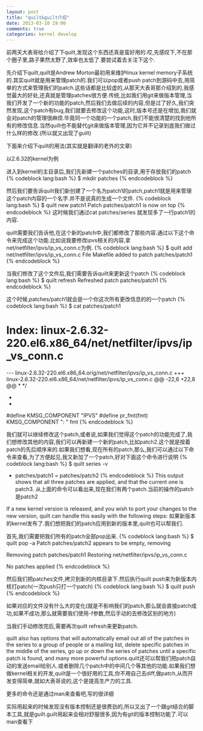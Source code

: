 ```yaml
---
layout: post
title: "quilt&guilt介绍"
date: 2013-03-10 19:00
comments: true
categories: kernel develop
---
```


前两天大表哥给介绍了下quilt,发现这个东西还真是蛮好用的.哎,先感叹下,不在那个圈子里,路子果然太野了,效率也太低了.要尝试着去关注下这个.
<!-- more -->

先介绍下quilt,quilt是Andrew Morton最初用来维护linux kernel memory子系统的.其实quilt就是用来管理patch的.我们可以pop或者push patch到源码中去,用简单的方式来管理我们的patch.这些话都是比较虚的,从那天大表哥那介绍到的,我感觉最大的好处,还真就是管理patches很方便.传统,比如我们用git来做版本管理,当我们开发了一个新的功能的patch,然后我们去做后续的内容,但是过了好久,我们突然发现,这个patch有bug,我们就要去修改这个功能,这时,版本号还是在增加,我们就会对patch的管理很麻烦.毕竟同一个功能的一个patch,我们不能很清楚的找到他所有的修改信息.当然quilt也不能替代git来做版本管理,因为它并不记录到底我们做过什么样的修改.(所以就又出现了guilt)

下面来介绍下quilt的用法(其实就是翻译的老外的文章)

以2.6.32的kernel为例

进入到kernel的主目录后,我们先新建一个patches的目录,用于存放我们的patch
{% codeblock lang:bash %}
$ mkdir patches
{% endcodeblock %}

然后我们要告诉quilt我们新创建了一个名为patch1的patch,patch1就是用来管理这个patch内容的一个名字.并不是说真的生成一个文件.
{% codeblock lang:bash %}
$ quilt new patch1
Patch patches/patch1 is now on top
{% endcodeblock %}
这时候我们通过cat patches/series 就发现多了一行patch1的内容.

quilt需要我们告诉他,在这个新的patch中,我们都修改了那些内容.通过以下这个命令来完成这个功能.比如说我要修改ipvs相关的内容,拿net/netfilter/ipvs/ip_vs_conn.c为例.
{% codeblock lang:bash %}
$ quilt add net/netfilter/ipvs/ip_vs_conn.c
File Makefile added to patch patches/patch1
{% endcodeblock %}

当我们修改了这个文件后,我们需要告诉quilt来更新这个patch
{% codeblock lang:bash %}
$  quilt refresh
Refreshed patch patches/patch1
{% endcodeblock %}

这个时候,patches/patch1就会是一个你这次所有更改信息的的一个patch
{% codeblock lang:bash %}
$  cat patches/patch1

Index: linux-2.6.32-220.el6.x86_64/net/netfilter/ipvs/ip_vs_conn.c
===================================================================
--- linux-2.6.32-220.el6.x86_64.orig/net/netfilter/ipvs/ip_vs_conn.c
+++ linux-2.6.32-220.el6.x86_64/net/netfilter/ipvs/ip_vs_conn.c
@@ -22,6 +22,8 @@
  *
  */
 
+
+
 #define KMSG_COMPONENT "IPVS"
 #define pr_fmt(fmt) KMSG_COMPONENT ": " fmt
{% endcodeblock %}

我们就可以继续修改这个patch,或者说,如果我们觉得这个patch的功能完成了,我们想修改其他的内容,我们可以再新建一个新的patch,比如patch2.这个就是按着patch的先后顺序来的.如果我们想看,现在所有的patch,那么,我们可以通过以下命令来查看,为了方便起见,我又新加了一个patch,好对下面这个命令进行说明
{% codeblock lang:bash %}
$ quilt series -v
+ patches/patch1
= patches/patch2
{% endcodeblock %}
This output shows that all three patches are applied, and that the current one is patch3.
从上面的命令可以看出来,现在我们有两个patch.当前的操作的patch是patch2

If a new kernel version is released, and you wish to port your changes to the new version, quilt can handle this easily with the following steps:
如果新版本的kernel发布了.我们想把我们的patch应用到新的版本里,quilt也可以帮我们.

首先,我们需要把我们所有的patch全部pop出来.
{% codeblock lang:bash %}
$ quilt pop -a
Patch patches/patch2 appears to be empty, removing

Removing patch patches/patch1
Restoring net/netfilter/ipvs/ip_vs_conn.c

No patches applied
{% endcodeblock %}

然后我们把patches文件,拷贝到新的内核目录下.然后执行quilt push来为新版本内核打patch(一次push只打一个patch)
{% codeblock lang:bash %}
$ quilt push
{% endcodeblock %}

如果对应的文件没有什么大的变化(就是不影响我们的patch,那么就会直接patch成功,如果不成功,那么就需要我们使用-f参数,然后手动的去修改区别的地方)

当我们手动修改完后,需要再次quilt refresh来更新patch.

quilt also has options that will automatically email out all of the patches in the series to a group of people or a mailing list, delete specific patches in the middle of the series, go up or down the series of patches until a specific patch is found, and many more powerful options.quilt还可以帮我们把patch自动的发送email给别人.或者删除几个patch中的中间几个等其他的功能.如果我们想做kernel相关的开发,quilt是一个很好用的工具,你不用自己去diff,做patch,从而开发变得简单,就如大表哥说的,这个是提高生产力的工具.

更多的命令还是通过man来查看吧,写的很详细

实际用起来的时候发现没有版本控制还是很费劲的,所以又出了一个跟git结合的脚本工具,就是guilt.guilt用起来会相对舒服很多,因为有git的版本控制功能了.可以man查看下